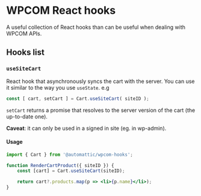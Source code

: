 # WPCOM React hooks

A useful collection of React hooks than can be useful when dealing with WPCOM APIs.

## Hooks list

### `useSiteCart`

React hook that asynchronously syncs the cart with the server. You can use it similar to the way you use `useState`. e.g

```js
const [ cart, setCart ] = Cart.useSiteCart( siteID );
```

`setCart` returns a promise that resolves to the server version of the cart (the up-to-date one).

**Caveat**: it can only be used in a signed in site (eg. in wp-admin).

#### Usage

```jsx
import { Cart } from '@automattic/wpcom-hooks';

function RenderCartProduct({ siteID }) {
    const [cart] = Cart.useSiteCart(siteID);

    return cart?.products.map(p => <li>{p.name}</li>);
}
```